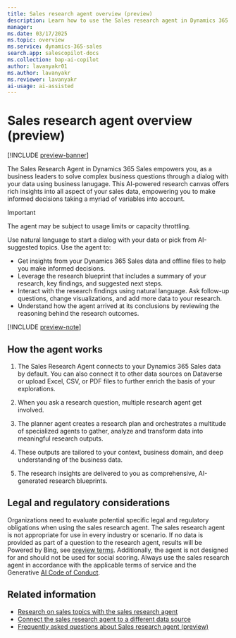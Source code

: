 ```yaml
---
title: Sales research agent overview (preview)
description: Learn how to use the Sales research agent in Dynamics 365 Sales to get insights about your customers, prospects, sales targets, and competitors.
manager:
ms.date: 03/17/2025
ms.topic: overview
ms.service: dynamics-365-sales
search.app: salescopilot-docs
ms.collection: bap-ai-copilot
author: lavanyakr01
ms.author: lavanyakr
ms.reviewer: lavanyakr
ai-usage: ai-assisted
---
```


# Sales research agent overview (preview)

[!INCLUDE [preview-banner](~/../shared-content/shared/preview-includes/preview-banner.md)]

The Sales Research Agent in Dynamics 365 Sales empowers you, as a business leaders to solve complex business questions through a dialog with your data using business lanugage. This AI-powered research canvas offers rich insights into all aspect of your sales data, empowering you to make informed decisions taking a myriad of variables into account.

> [!IMPORTANT]
> The agent may be subject to usage limits or capacity throttling.

Use natural language to start a dialog with your data or pick from AI-suggested topics. Use the agent to:

- Get insights from your Dynamics 365 Sales data and offline files to help you make informed decisions.
- Leverage the research blueprint that includes a summary of your research, key findings, and suggested next steps.
- Interact with the research findings using natural language. Ask follow-up questions, change visualizations, and add more data to your research.
- Understand how the agent arrived at its conclusions by reviewing the reasoning behind the research outcomes.

[!INCLUDE [preview-note](~/../shared-content/shared/preview-includes/preview-note.md)]

## How the agent works

1. The Sales Research Agent connects to your Dynamics 365 Sales data by default. You can also connect it to other data sources on Dataverse or upload Excel, CSV, or PDF files to further enrich the basis of your explorations. 

1. When you ask a research question, multiple research agent get involved. 
1. The planner agent creates a research plan and orchestrates a multitude of specialized agents to gather, analyze and transform data into meaningful research outputs. 
1. These outputs are tailored to your context, business domain, and deep understanding of the business data.
1. The research insights are delivered to you as comprehensive, AI-generated research blueprints.

## Legal and regulatory considerations

Organizations need to evaluate potential specific legal and regulatory obligations when using the sales research agent. The sales research agent is not appropriate for use in every industry or scenario. If no data is provided as part of a question to the research agent, results will be Powered by Bing, see [preview terms](https://go.microsoft.com/fwlink/?linkid=2105274). Additionally, the agent is not designed for and should not be used for social scoring. Always use the sales research agent in accordance with the applicable terms of service and the Generative [AI Code of Conduct](/legal/ai-code-of-conduct).

## Related information


- [Research on sales topics with the sales research agent](use-sales-research-agent.md)
- [Connect the sales research agent to a different data source](sales-research-agent-connect-data.md)
- [Frequently asked questions about Sales research agent (preview)](faqs-sales-research-agent.md)
